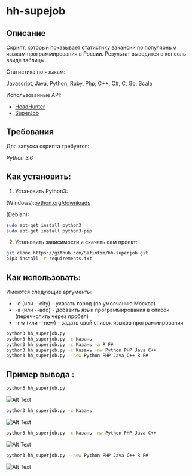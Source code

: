 # hh-supejob

## Описание
Скрипт, который показывает статистику вакансий по популярным языкам программирования в России.
 Результат выводится в консоль ввиде таблицы.

Статистика по языкам:

Javascript, Java, Python, Ruby, Php, C++, C#, C, Go, Scala


Использованные API:
* [HeadHunter](https://github.com/hhru/api/blob/master/README.md#headhunter-api)
* [SuperJob](https://api.superjob.ru/)
## Требования

Для запуска скрипта требуется:

*Python 3.6*


## Как установить:

1. Установить Python3:

(Windows):[python.org/downloads](https://www.python.org/downloads/windows/)

(Debian):
```sh
sudo apt-get install python3
sudo apt-get install python3-pip
```
2. Установить зависимости и скачать сам проект:

```sh
git clone https://github.com/Safintim/hh-superjob.git
pip3 install -r requirements.txt
```

## Как использовать: 

Имеются следующие аргументы:
* -c (или --city) - указать город (по умолчанию Москва)
* -a (или --add) - добавить язык программирования в список (перечислить через пробел)
* -nw (или --new) - задать свой список языков программирования

```sh
python3 hh_superjob.py
python3 hh_superjob.py -c Казань
python3 hh_superjob.py -c Казань -a R F#
python3 hh_superjob.py -c Казань -nw Python PHP Java C++
python3 hh_superjob.py --new Python PHP Java C++ R F#
```

## Пример вывода :

```sh
python3 hh_superjob.py
```
![Alt Text](http://ipic.su/img/img7/fs/hh_superjob2.1556540138.png)


```sh
python3 hh_superjob.py -c Казань
```
![Alt Text](http://ipic.su/img/img7/fs/1.1556544929.png)


```sh
python3 hh_superjob.py -c Казань -nw Python PHP Java C++
```
![Alt Text](http://ipic.su/img/img7/fs/2.1556544954.png)


```sh
python3 hh_superjob.py --new Python PHP Java C++ R F#
```
![Alt Text](http://ipic.su/img/img7/fs/3.1556545008.png)